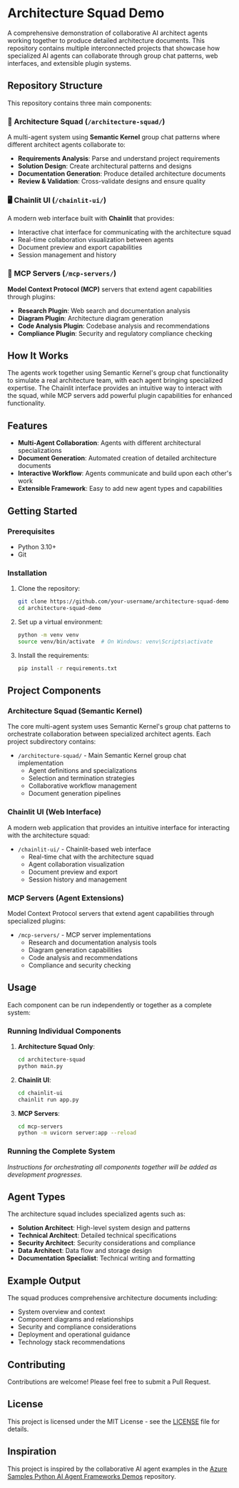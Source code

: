 # Architecture Squad Demo

A comprehensive demonstration of collaborative AI architect agents working together to produce detailed architecture documents. This repository contains multiple interconnected projects that showcase how specialized AI agents can collaborate through group chat patterns, web interfaces, and extensible plugin systems.

## Repository Structure

This repository contains three main components:

### 🤖 Architecture Squad (`/architecture-squad/`)
A multi-agent system using **Semantic Kernel** group chat patterns where different architect agents collaborate to:
- **Requirements Analysis**: Parse and understand project requirements
- **Solution Design**: Create architectural patterns and designs
- **Documentation Generation**: Produce detailed architecture documents
- **Review & Validation**: Cross-validate designs and ensure quality

### 🖥️ Chainlit UI (`/chainlit-ui/`)
A modern web interface built with **Chainlit** that provides:
- Interactive chat interface for communicating with the architecture squad
- Real-time collaboration visualization between agents
- Document preview and export capabilities
- Session management and history

### 🔌 MCP Servers (`/mcp-servers/`)
**Model Context Protocol (MCP)** servers that extend agent capabilities through plugins:
- **Research Plugin**: Web search and documentation analysis
- **Diagram Plugin**: Architecture diagram generation
- **Code Analysis Plugin**: Codebase analysis and recommendations
- **Compliance Plugin**: Security and regulatory compliance checking

## How It Works

The agents work together using Semantic Kernel's group chat functionality to simulate a real architecture team, with each agent bringing specialized expertise. The Chainlit interface provides an intuitive way to interact with the squad, while MCP servers add powerful plugin capabilities for enhanced functionality.

## Features

- **Multi-Agent Collaboration**: Agents with different architectural specializations
- **Document Generation**: Automated creation of detailed architecture documents
- **Interactive Workflow**: Agents communicate and build upon each other's work
- **Extensible Framework**: Easy to add new agent types and capabilities

## Getting Started

### Prerequisites

- Python 3.10+
- Git

### Installation

1. Clone the repository:
   ```bash
   git clone https://github.com/your-username/architecture-squad-demo
   cd architecture-squad-demo
   ```

2. Set up a virtual environment:
   ```bash
   python -m venv venv
   source venv/bin/activate  # On Windows: venv\Scripts\activate
   ```

3. Install the requirements:
   ```bash
   pip install -r requirements.txt
   ```

## Project Components

### Architecture Squad (Semantic Kernel)
The core multi-agent system uses Semantic Kernel's group chat patterns to orchestrate collaboration between specialized architect agents. Each project subdirectory contains:

- `/architecture-squad/` - Main Semantic Kernel group chat implementation
  - Agent definitions and specializations
  - Selection and termination strategies
  - Collaborative workflow management
  - Document generation pipelines

### Chainlit UI (Web Interface)
A modern web application that provides an intuitive interface for interacting with the architecture squad:

- `/chainlit-ui/` - Chainlit-based web interface
  - Real-time chat with the architecture squad
  - Agent collaboration visualization
  - Document preview and export
  - Session history and management

### MCP Servers (Agent Extensions)
Model Context Protocol servers that extend agent capabilities through specialized plugins:

- `/mcp-servers/` - MCP server implementations
  - Research and documentation analysis tools
  - Diagram generation capabilities
  - Code analysis and recommendations
  - Compliance and security checking

## Usage

Each component can be run independently or together as a complete system:

### Running Individual Components

1. **Architecture Squad Only**:
   ```bash
   cd architecture-squad
   python main.py
   ```

2. **Chainlit UI**:
   ```bash
   cd chainlit-ui
   chainlit run app.py
   ```

3. **MCP Servers**:
   ```bash
   cd mcp-servers
   python -m uvicorn server:app --reload
   ```

### Running the Complete System
*Instructions for orchestrating all components together will be added as development progresses.*

## Agent Types

The architecture squad includes specialized agents such as:

- **Solution Architect**: High-level system design and patterns
- **Technical Architect**: Detailed technical specifications
- **Security Architect**: Security considerations and compliance
- **Data Architect**: Data flow and storage design
- **Documentation Specialist**: Technical writing and formatting

## Example Output

The squad produces comprehensive architecture documents including:

- System overview and context
- Component diagrams and relationships
- Security and compliance considerations
- Deployment and operational guidance
- Technology stack recommendations

## Contributing

Contributions are welcome! Please feel free to submit a Pull Request.

## License

This project is licensed under the MIT License - see the [LICENSE](LICENSE) file for details.

## Inspiration

This project is inspired by the collaborative AI agent examples in the [Azure Samples Python AI Agent Frameworks Demos](https://github.com/Azure-Samples/python-ai-agent-frameworks-demos) repository.